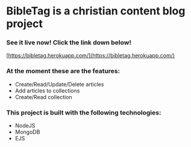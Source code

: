 # BibleTag is a christian content blog project

### See it live now! Click the link down below!

[https://bibletag.herokuapp.com/](https://bibletag.herokuapp.com/)

### At the moment these are the features:

- Create/Read/Update/Delete articles
- Add articles to collections
- Create/Read collection

### This project is built with the following technologies:

- NodeJS
- MongoDB
- EJS
